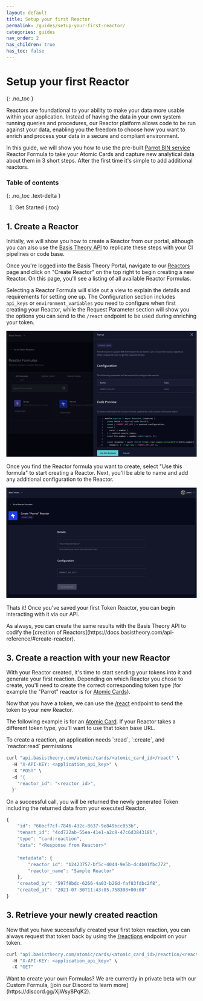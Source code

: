 ```yaml
---
layout: default
title: Setup your first Reactor
permalink: /guides/setup-your-first-reactor/
categories: guides
nav_order: 2
has_children: true
has_toc: false
---
```

# Setup your first Reactor
{: .no_toc }

Reactors are foundational to your ability to make your data more usable within your application. Instead of having the data in your own system running queries and procedures, our Reactor platform allows code to be run against your data, enabling you the freedom to choose how you want to enrich and process your data in a secure and compliant environment.


In this guide, we will show you how to use the pre-built [Parrot BIN service](https://askparrot.com) Reactor Formula to take your Atomic Cards and capture new analytical data about them in 3 short steps. After the first time it's simple to add additional reactors.


### Table of contents
{: .no_toc .text-delta }

1. Get Started
{:toc}


## 1.  Create a Reactor

Initially, we will show you how to create a Reactor from our portal, although you can also use the [Basis Theory API](https://docs.basistheory.com/#reactors) to replicate these steps with your CI pipelines or code base.


Once you're logged into the Basis Theory Portal, navigate to our [Reactors](https://portal.basistheory.com/reactors) page and click on "Create Reactor" on the top right to begin creating a new Reactor. On this page, you'll see a listing of all available Reactor Formulas.


Selecting a Reactor Formula will slide out a view to explain the details and requirements for setting one up. The Configuration section includes `api_keys` or `environment_variables` you need to configure when first creating your Reactor, while the Request Parameter section will show you the options you can send to the `/react` endpoint to be used during enriching your token.


<img src="/assets/images/setup_first_reactor/token-reactor-formula.png">

Once you find the Reactor formula you want to create, select "Use this formula" to start creating a Reactor.  Next, you'll be able to name and add any additional configuration to the Reactor.

<img src="/assets/images/setup_first_reactor/create-reactor.png">

Thats it! Once you've saved your first Token Reactor, you can begin interacting with it via our API.

<span class="base-alert success">
  <span>
    As always, you can create the same results with the Basis Theory API to codify the [creation of Reactors](https://docs.basistheory.com/api-reference/#create-reactor).

  </span>
</span>

## 3.  Create a reaction with your new Reactor

With your Reactor created, it's time to start sending your tokens into it and generate your first reaction. Depending on which Reactor you chose to create, you'll need to create the correct corresponding token type (for example the "Parrot" reactor is for [Atomic Cards](https://docs.basistheory.com/api-reference/#atomic-cards)).


Now that you have a token, we can use the [/react](https://docs.basistheory.com/api-reference/#create-an-atomic-card-reaction) endpoint to send the token to your new Reactor.


The following example is for an [Atomic Card](https://docs.basistheory.com/api-reference/#atomic-cards). If your Reactor takes a different token type, you'll want to use that token base URL.

<span class="base-alert warning">
  <span>
    To create a reaction, an application needs `<source_token_type>:read`, `<source_token_type>:create`, and `reactor:read` permissions
  </span>
</span>

```js
curl "api.basistheory.com/atomic/cards/<atomic_card_id>/react" \
  -H "X-API-KEY: <application_api_key>" \
  -X "POST" \
  -d '{
    "reactor_id": "<reactor_id>",
  }'
```

On a successful call, you will be returned the newly generated Token including the returned data from your executed Reactor.

```js
{
    "id": "66bcf7cf-7846-432c-8637-9e849bcc053b",
    "tenant_id": "4cd722ab-55ea-41e1-a2c8-47c6d3843186",
    "type": "card:reaction",
    "data": "<Response from Reactor>"

    "metadata": {
        "reactor_id": "b2423757-bf5c-4044-9e5b-dc4b01fbc772",
        "reactor_name": "Sample Reactor"
    },
    "created_by": "597f8bdc-6266-4a03-b26d-faf83fdbc2f8",
    "created_at": "2021-07-30T11:43:05.758308+00:00"
}
```

## 3.  Retrieve your newly created reaction

Now that you have successfully created your first token reaction, you can always request that token back by using the [/reactions](https://docs.basistheory.com/api-reference/?shell#get-an-atomic-card-reaction-token) endpoint on your token.

```js
curl "api.basistheory.com/atomic/cards/<atomic_card_id>/reaction/<reaction_token_id>" \
  -H "X-API-KEY: <application_api_key>" \
  -X "GET"
```

<span class="base-alert success">
  <span>
    Want to create your own Formulas? We are currently in private beta with our Custom Formula, [join our Discord to learn more](https://discord.gg/XjWsy8PqK2).
  </span>
</span>
